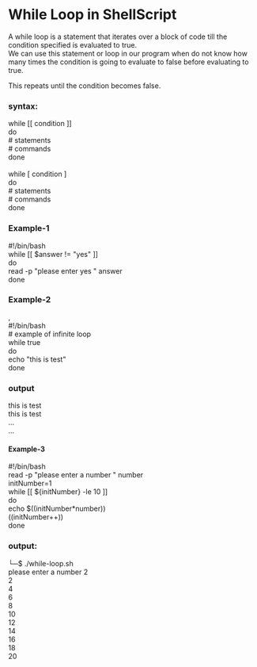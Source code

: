 <h1> While Loop in ShellScript</h1>


<p>

A while loop is a statement that iterates over a block of code till the condition specified is evaluated to true.<br> We can use this statement or loop in our program when do not know how many times the condition is going to evaluate to false before evaluating to true.<br>

This repeats until the condition becomes false.<br>


<h3>syntax:<br></h3>

while [[ condition ]]<br>
do<br>
    # statements<br>
    # commands<br>
done<br>
<br>
while [ condition ]<br>
do<br>
    # statements<br>
    # commands<br>
done<br>


<h3>Example-1<br></h3>

#!/bin/bash<br>
while [[ $answer != "yes" ]]<br>
do<br>
    read -p "please enter yes " answer<br>
done<br>


<h3>Example-2<br></h3>
,<br>
#!/bin/bash<br>
# example of infinite loop<br>
while true<br>
do<br>
    echo "this is test"<br>
done<br>


<h3>output<br></h3>

this is test<br>
this is test<br>
...<br>
...<br>


<h4>Example-3<br></h4>

#!/bin/bash<br>
read -p "please enter a number " number<br>
initNumber=1<br>
while [[ ${initNumber} -le 10 ]]<br>
do<br>
    echo $((initNumber*number))<br>
    ((initNumber++))<br>
done<br>

<h3>output:<br></h3>


└─$ ./while-loop.sh<br>
please enter a number 2<br>
2<br>
4<br>
6<br>
8<br>
10<br>
12<br>
14<br>
16<br>
18<br>
20<br>


</p>
